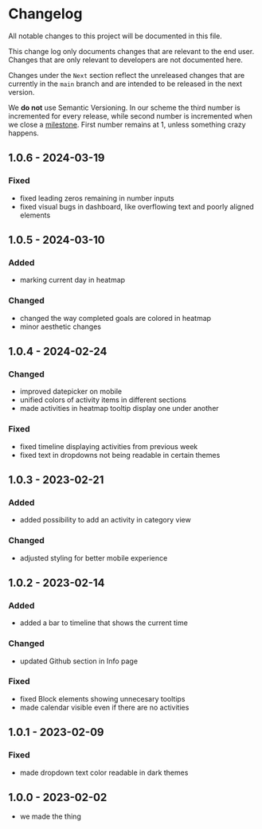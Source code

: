 # Changelog

All notable changes to this project will be documented in this file.

This change log only documents changes that are relevant to the end user. Changes that are only relevant to developers are not documented here.

Changes under the `Next` section reflect the unreleased changes that are currently in the `main` branch and are intended to be released in the next version.

We **do not** use Semantic Versioning. In our scheme the third number is incremented for every release, while second number is incremented when we close a [milestone](https://github.com/habiteam/habitea/milestones). First number remains at 1, unless something crazy happens.

## 1.0.6 - 2024-03-19

### Fixed

- fixed leading zeros remaining in number inputs
- fixed visual bugs in dashboard, like overflowing text and poorly aligned elements

## 1.0.5 - 2024-03-10

### Added

- marking current day in heatmap

### Changed

- changed the way completed goals are colored in heatmap
- minor aesthetic changes

## 1.0.4 - 2024-02-24

### Changed

- improved datepicker on mobile
- unified colors of activity items in different sections
- made activities in heatmap tooltip display one under another

### Fixed

- fixed timeline displaying activities from previous week
- fixed text in dropdowns not being readable in certain themes

## 1.0.3 - 2023-02-21

### Added

- added possibility to add an activity in category view

### Changed

- adjusted styling for better mobile experience

## 1.0.2 - 2023-02-14

### Added

- added a bar to timeline that shows the current time

### Changed

- updated Github section in Info page

### Fixed

- fixed Block elements showing unnecesary tooltips
- made calendar visible even if there are no activities

## 1.0.1 - 2023-02-09

### Fixed

- made dropdown text color readable in dark themes

## 1.0.0 - 2023-02-02

- we made the thing
